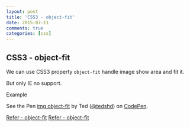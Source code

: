 ```yaml
---
layout: post
title: 'CSS3 - object-fit'
date: 2015-07-11
comments: true
categories: [css]
---
```

## CSS3 - object-fit

We can use CSS3 property `object-fit` handle image show area and fit it.

But only IE no support.

Example

<p data-height="600" data-theme-id="2982" data-slug-hash="eNrLJr" data-default-tab="result" data-user="tedshd" class='codepen'>See the Pen <a href='http://codepen.io/tedshd/pen/eNrLJr/'>img object-fit</a> by Ted (<a href='http://codepen.io/tedshd'>@tedshd</a>) on <a href='http://codepen.io'>CodePen</a>.</p>
<script async src="//assets.codepen.io/assets/embed/ei.js"></script>

[Refer - object-fit](https://css-tricks.com/almanac/properties/o/object-fit/)
[Refer - object-fit](https://developer.mozilla.org/zh-TW/docs/Web/CSS/object-fit)
